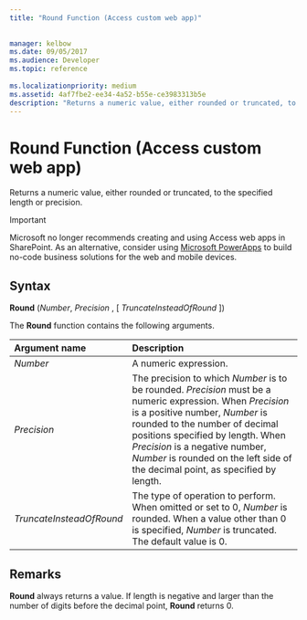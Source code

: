 ```yaml
---
title: "Round Function (Access custom web app)"
 
 
manager: kelbow
ms.date: 09/05/2017
ms.audience: Developer
ms.topic: reference
  
ms.localizationpriority: medium
ms.assetid: 4af7fbe2-ee34-4a52-b55e-ce3983313b5e
description: "Returns a numeric value, either rounded or truncated, to the specified length or precision."
---
```


# Round Function (Access custom web app)

Returns a numeric value, either rounded or truncated, to the specified length or precision.
  
> [!IMPORTANT]
> Microsoft no longer recommends creating and using Access web apps in SharePoint. As an alternative, consider using [Microsoft PowerApps](https://powerapps.microsoft.com/en-us/) to build no-code business solutions for the web and mobile devices. 
  
## Syntax

 **Round** (*Number*, *Precision*  , [  *TruncateInsteadOfRound*  ]) 
  
The **Round** function contains the following arguments. 
  
|**Argument name**|**Description**|
|:-----|:-----|
| *Number*  <br/> |A numeric expression.  <br/> |
| *Precision*  <br/> |The precision to which  *Number*  is to be rounded.  *Precision*  must be a numeric expression. When  *Precision*  is a positive number,  *Number*  is rounded to the number of decimal positions specified by length. When  *Precision*  is a negative number,  *Number*  is rounded on the left side of the decimal point, as specified by length.  <br/> |
| *TruncateInsteadOfRound*  <br/> |The type of operation to perform. When omitted or set to 0,  *Number*  is rounded. When a value other than 0 is specified,  *Number*  is truncated. The default value is 0.  <br/> |
   
## Remarks

 **Round** always returns a value. If length is negative and larger than the number of digits before the decimal point, **Round** returns 0. 
  

